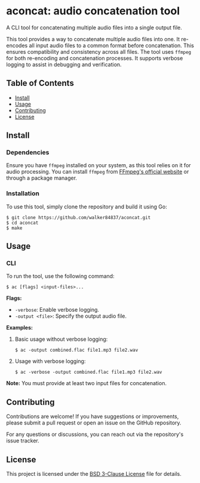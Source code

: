 # aconcat: audio concatenation tool

A CLI tool for concatenating multiple audio files into a single output file.

This tool provides a way to concatenate multiple audio files into one. It
re-encodes all input audio files to a common format before concatenation.
This ensures compatibility and consistency across all files. The tool uses
`ffmpeg` for both re-encoding and concatenation processes. It supports verbose
logging to assist in debugging and verification.

## Table of Contents

  - [Install](#install)
  - [Usage](#usage)
  - [Contributing](#contributing)
  - [License](#license)

## Install

### Dependencies

Ensure you have `ffmpeg` installed on your system, as this tool relies on it for
audio processing. You can install `ffmpeg` from [FFmpeg's official
website](https://ffmpeg.org/download.html) or through a package manager.

### Installation

To use this tool, simply clone the repository and build it using Go:

``` console
$ git clone https://github.com/walker84837/aconcat.git
$ cd aconcat
$ make
```

## Usage

### CLI

To run the tool, use the following command:

``` console
$ ac [flags] <input-files>...
```

**Flags:**

  - `-verbose`: Enable verbose logging.
  - `-output <file>`: Specify the output audio file.

**Examples:**

1.  Basic usage without verbose logging:
    
    ``` console
    $ ac -output combined.flac file1.mp3 file2.wav
    ```

2.  Usage with verbose logging:
    
    ``` console
    $ ac -verbose -output combined.flac file1.mp3 file2.wav
    ```

**Note:** You must provide at least two input files for concatenation.

## Contributing

Contributions are welcome! If you have suggestions or improvements, please
submit a pull request or open an issue on the GitHub repository.

For any questions or discussions, you can reach out via the repository's issue
tracker.

## License

This project is licensed under the [BSD 3-Clause License](LICENSE.md) file for
details.
